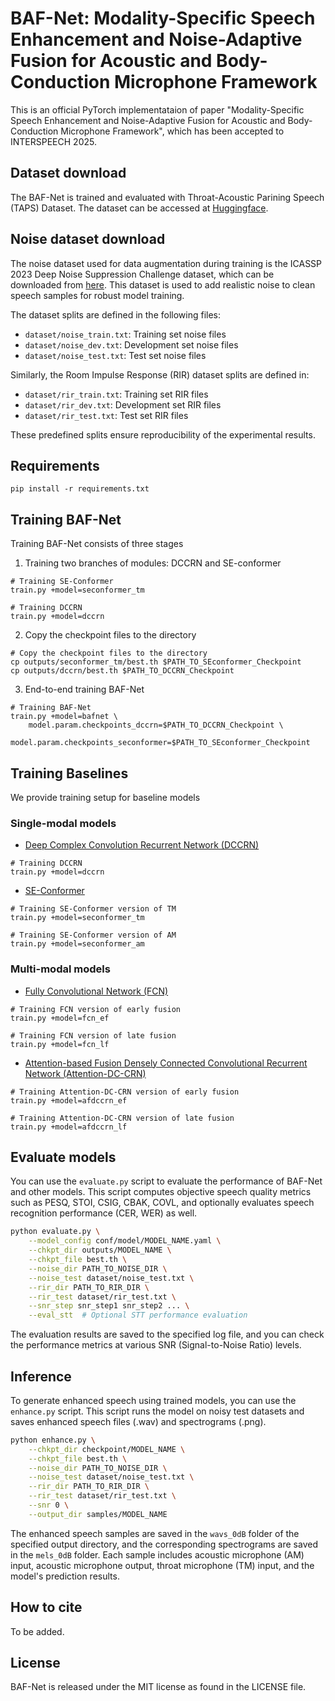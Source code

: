 # BAF-Net: Modality-Specific Speech Enhancement and Noise-Adaptive Fusion for Acoustic and Body-Conduction Microphone Framework

This is an official PyTorch implementataion of paper "Modality-Specific Speech Enhancement and Noise-Adaptive Fusion for Acoustic and Body-Conduction Microphone Framework", which has been accepted to INTERSPEECH 2025. 

## Dataset download
The BAF-Net is trained and evaluated with Throat-Acoustic Parining Speech (TAPS) Dataset. The dataset can be accessed at [Huggingface](https://huggingface.co/datasets/yskim3271/Throat_and_Acoustic_Pairing_Speech_Dataset).

## Noise dataset download
The noise dataset used for data augmentation during training is the ICASSP 2023 Deep Noise Suppression Challenge dataset, which can be downloaded from [here](https://github.com/microsoft/DNS-Challenge). This dataset is used to add realistic noise to clean speech samples for robust model training.

The dataset splits are defined in the following files:
- `dataset/noise_train.txt`: Training set noise files
- `dataset/noise_dev.txt`: Development set noise files  
- `dataset/noise_test.txt`: Test set noise files

Similarly, the Room Impulse Response (RIR) dataset splits are defined in:
- `dataset/rir_train.txt`: Training set RIR files
- `dataset/rir_dev.txt`: Development set RIR files
- `dataset/rir_test.txt`: Test set RIR files

These predefined splits ensure reproducibility of the experimental results.

## Requirements
`pip install -r requirements.txt`

## Training BAF-Net
Training BAF-Net consists of three stages
1. Training two branches of modules: DCCRN and SE-conformer
```
# Training SE-Conformer
train.py +model=seconformer_tm

# Training DCCRN
train.py +model=dccrn
```

2. Copy the checkpoint files to the directory
```
# Copy the checkpoint files to the directory
cp outputs/seconformer_tm/best.th $PATH_TO_SEconformer_Checkpoint
cp outputs/dccrn/best.th $PATH_TO_DCCRN_Checkpoint
```

3. End-to-end training BAF-Net
```
# Training BAF-Net
train.py +model=bafnet \
    model.param.checkpoints_dccrn=$PATH_TO_DCCRN_Checkpoint \
    model.param.checkpoints_seconformer=$PATH_TO_SEconformer_Checkpoint
```


## Training Baselines
We provide training setup for baseline models

### Single-modal models
- [Deep Complex Convolution Recurrent Network (DCCRN)](https://arxiv.org/abs/2008.00264)
```
# Training DCCRN
train.py +model=dccrn
```
- [SE-Conformer](https://kakaoenterprise.github.io/papers/interspeech2021-se-conformer)
```
# Training SE-Conformer version of TM
train.py +model=seconformer_tm

# Training SE-Conformer version of AM
train.py +model=seconformer_am
```

### Multi-modal models
- [Fully Convolutional Network (FCN)](https://arxiv.org/abs/1911.09847)
```
# Training FCN version of early fusion
train.py +model=fcn_ef

# Training FCN version of late fusion
train.py +model=fcn_lf
```

- [Attention-based Fusion Densely Connected Convolutional Recurrent Network (Attention-DC-CRN)](https://ieeexplore.ieee.org/document/9746374/)
```
# Training Attention-DC-CRN version of early fusion
train.py +model=afdccrn_ef

# Training Attention-DC-CRN version of late fusion
train.py +model=afdccrn_lf
```

## Evaluate models
You can use the `evaluate.py` script to evaluate the performance of BAF-Net and other models. This script computes objective speech quality metrics such as PESQ, STOI, CSIG, CBAK, COVL, and optionally evaluates speech recognition performance (CER, WER) as well.

```bash
python evaluate.py \
    --model_config conf/model/MODEL_NAME.yaml \
    --chkpt_dir outputs/MODEL_NAME \
    --chkpt_file best.th \
    --noise_dir PATH_TO_NOISE_DIR \
    --noise_test dataset/noise_test.txt \
    --rir_dir PATH_TO_RIR_DIR \
    --rir_test dataset/rir_test.txt \
    --snr_step snr_step1 snr_step2 ... \
    --eval_stt  # Optional STT performance evaluation
```

The evaluation results are saved to the specified log file, and you can check the performance metrics at various SNR (Signal-to-Noise Ratio) levels.

## Inference
To generate enhanced speech using trained models, you can use the `enhance.py` script. This script runs the model on noisy test datasets and saves enhanced speech files (.wav) and spectrograms (.png).

```bash
python enhance.py \
    --chkpt_dir checkpoint/MODEL_NAME \
    --chkpt_file best.th \
    --noise_dir PATH_TO_NOISE_DIR \
    --noise_test dataset/noise_test.txt \
    --rir_dir PATH_TO_RIR_DIR \
    --rir_test dataset/rir_test.txt \
    --snr 0 \
    --output_dir samples/MODEL_NAME
```

The enhanced speech samples are saved in the `wavs_0dB` folder of the specified output directory, and the corresponding spectrograms are saved in the `mels_0dB` folder. Each sample includes acoustic microphone (AM) input, acoustic microphone output, throat microphone (TM) input, and the model's prediction results.

## How to cite
To be added.

## License
BAF-Net is released under the MIT license as found in the LICENSE file.
